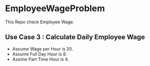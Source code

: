 # EmployeeWageProblem

This Repo check Employee Wage.

## Use Case 3 : Calculate Daily Employee Wage

- Assume Wage per Hour is 20.
- Assume Full Day Hour is 8.
- Assime Part Time Hour is 4.
